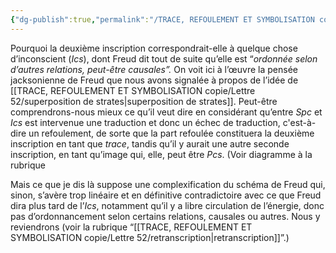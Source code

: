 ```yaml
---
{"dg-publish":true,"permalink":"/TRACE, REFOULEMENT ET SYMBOLISATION copie/Lettre 52/deuxième inscription/","created":"2024-07-21T19:42:04.323-04:00","updated":"2025-08-14T06:30:07.993-04:00"}
---
```



Pourquoi la deuxième inscription correspondrait-elle à quelque chose d’inconscient (_Ics_), dont Freud dit tout de suite qu’elle est “_ordonnée selon d’autres relations, peut-être causales”._ On voit ici à l’œuvre la pensée jacksonienne de Freud que nous avons signalée à propos de l’idée de [[TRACE, REFOULEMENT ET SYMBOLISATION copie/Lettre 52/superposition de strates\|superposition de strates]]. Peut-être comprendrons-nous mieux ce qu’il veut dire en considérant qu’entre _Spc_ et _Ics_ est intervenue une traduction et donc un échec de traduction, c'est-à-dire un refoulement, de sorte que la part refoulée constituera la deuxième inscription en tant que _trace_, tandis qu’il y aurait une autre seconde inscription, en tant qu’image qui, elle, peut être _Pcs_. (Voir diagramme à la rubrique

Mais ce que je dis là suppose une complexification du schéma de Freud qui, sinon, s’avère trop linéaire et en définitive contradictoire avec ce que Freud dira plus tard de l’_Ics_, notamment qu’il y a libre circulation de l’énergie, donc pas d’ordonnancement selon certains relations, causales ou autres. Nous y reviendrons (voir la rubrique “[[TRACE, REFOULEMENT ET SYMBOLISATION copie/Lettre 52/retranscription\|retranscription]]”.)
